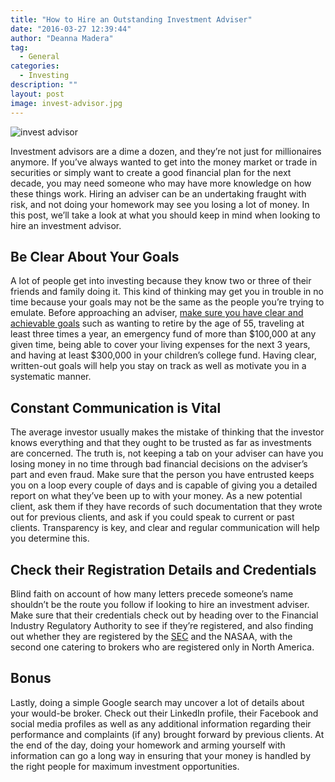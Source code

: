 ```yaml
---
title: "How to Hire an Outstanding Investment Adviser"
date: "2016-03-27 12:39:44"
author: "Deanna Madera"
tag:
  - General
categories:
  - Investing
description: ""
layout: post
image: invest-advisor.jpg
---
```


![invest advisor](http://mt2.wpengine.com/wp-content/uploads/2015/03/invest-advisor.jpg)

Investment advisors are a dime a dozen, and they’re not just for millionaires anymore. If you’ve always wanted to get into the money market or trade in securities or simply want to create a good financial plan for the next decade, you may need someone who may have more knowledge on how these things work. Hiring an adviser can be an undertaking fraught with risk, and not doing your homework may see you losing a lot of money. In this post, we’ll take a look at what you should keep in mind when looking to hire an investment advisor.

## Be Clear About Your Goals

A lot of people get into investing because they know two or three of their friends and family doing it. This kind of thinking may get you in trouble in no time because your goals may not be the same as the people you’re trying to emulate. Before approaching an adviser, [make sure you have clear and achievable goals](https://www.wellsfargo.com/financial-education/investing/achieve-financial-goals/) such as wanting to retire by the age of 55, traveling at least three times a year, an emergency fund of more than $100,000 at any given time, being able to cover your living expenses for the next 3 years, and having at least $300,000 in your children’s college fund. Having clear, written-out goals will help you stay on track as well as motivate you in a systematic manner.

## Constant Communication is Vital

The average investor usually makes the mistake of thinking that the investor knows everything and that they ought to be trusted as far as investments are concerned. The truth is, not keeping a tab on your adviser can have you losing money in no time through bad financial decisions on the adviser’s part and even fraud. Make sure that the person you have entrusted keeps you on a loop every couple of days and is capable of giving you a detailed report on what they’ve been up to with your money. As a new potential client, ask them if they have records of such documentation that they wrote out for previous clients, and ask if you could speak to current or past clients. Transparency is key, and clear and regular communication will help you determine this.

## Check their Registration Details and Credentials

Blind faith on account of how many letters precede someone’s name shouldn’t be the route you follow if looking to hire an investment adviser. Make sure that their credentials check out by heading over to the Financial Industry Regulatory Authority to see if they’re registered, and also finding out whether they are registered by the [SEC](http://www.sec.gov/) and the NASAA, with the second one catering to brokers who are registered only in North America.

## Bonus

Lastly, doing a simple Google search may uncover a lot of details about your would-be broker. Check out their LinkedIn profile, their Facebook and social media profiles as well as any additional information regarding their performance and complaints (if any) brought forward by previous clients. At the end of the day, doing your homework and arming yourself with information can go a long way in ensuring that your money is handled by the right people for maximum investment opportunities.
